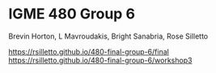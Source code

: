 # IGME 480 Group 6

Brevin Horton, L Mavroudakis, Bright Sanabria, Rose Silletto

https://rsilletto.github.io/480-final-group-6/final <br/>
https://rsilletto.github.io/480-final-group-6/workshop3

